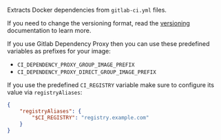Extracts Docker dependencies from `gitlab-ci.yml` files.

If you need to change the versioning format, read the [versioning](../../versioning/index.md) documentation to learn more.

If you use Gitlab Dependency Proxy then you can use these predefined variables as prefixes for your image:

-   `CI_DEPENDENCY_PROXY_GROUP_IMAGE_PREFIX`
-   `CI_DEPENDENCY_PROXY_DIRECT_GROUP_IMAGE_PREFIX`

If you use the predefined `CI_REGISTRY` variable make sure to configure its value via `registryAliases`:

```json
{
    "registryAliases": {
        "$CI_REGISTRY": "registry.example.com"
    }
}
```
